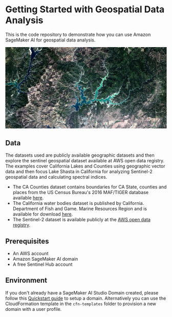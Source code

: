 
# Getting Started with Geospatial Data Analysis

This is the code repository to demonstrate how you can use Amazon SageMaker AI for geospatial data analysis.

![Lake Shasta](https://github.com/samx18/geospatial_analysis/blob/main/images/lake_shasta.png)

## Data

The datasets used are publicly available geographic datasets and then explore the sentinel geospatial dataset available at AWS open data registry. The examples cover California Lakes and Counties using geographic vector data and then focus Lake Shasta in California for analyzing Sentinel-2 geospatial data and calculating spectral indices.

- The CA Counties dataset contains boundaries for CA State, counties and places from the US Census Bureau's 2016 MAF/TIGER database available [here](https://data.ca.gov/dataset/ca-geographic-boundaries).
- The California water bodies dataset is published by California. Department of Fish and Game. Marine Resources Region and is available for download [here](https://maps.princeton.edu/download/file/stanford-zx543xm6802-shapefile.zip).
- The Sentinel-2 dataset is available publicly at the [AWS open data registry](https://registry.opendata.aws/sentinel-2/).

## Prerequisites

- An AWS account
- Amazon SageMaker AI domain
- A free Sentinel Hub account 

## Environment

If you don't already have a SageMaker AI Studio Domain created, please follow this [Quickstart guide](https://docs.aws.amazon.com/sagemaker/latest/dg/onboard-quick-start.html) to setup a domain. Alternatively you can use the CloudFormation template in the `cfn-templates` folder to provision a new domain with a user profile.
